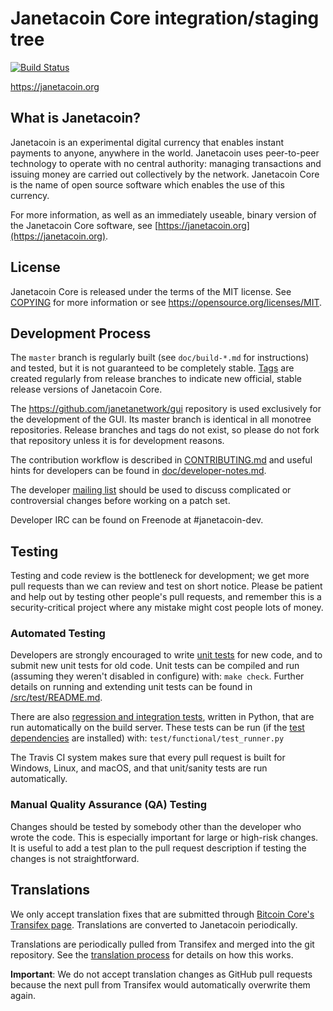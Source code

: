 Janetacoin Core integration/staging tree
=====================================

[![Build Status](https://travis-ci.org/janetanetwork/janetacoin.svg?branch=master)](https://travis-ci.org/janetanetwork/janetacoin)

https://janetacoin.org

What is Janetacoin?
----------------

Janetacoin is an experimental digital currency that enables instant payments to
anyone, anywhere in the world. Janetacoin uses peer-to-peer technology to operate
with no central authority: managing transactions and issuing money are carried
out collectively by the network. Janetacoin Core is the name of open source
software which enables the use of this currency.

For more information, as well as an immediately useable, binary version of
the Janetacoin Core software, see [https://janetacoin.org](https://janetacoin.org).

License
-------

Janetacoin Core is released under the terms of the MIT license. See [COPYING](COPYING) for more
information or see https://opensource.org/licenses/MIT.

Development Process
-------------------

The `master` branch is regularly built (see `doc/build-*.md` for instructions) and tested, but it is not guaranteed to be
completely stable. [Tags](https://github.com/janetanetwork/janetacoin/tags) are created
regularly from release branches to indicate new official, stable release versions of Janetacoin Core.

The https://github.com/janetanetwork/gui repository is used exclusively for the
development of the GUI. Its master branch is identical in all monotree
repositories. Release branches and tags do not exist, so please do not fork
that repository unless it is for development reasons.

The contribution workflow is described in [CONTRIBUTING.md](CONTRIBUTING.md)
and useful hints for developers can be found in [doc/developer-notes.md](doc/developer-notes.md).

The developer [mailing list](https://groups.google.com/forum/#!forum/janetacoin-dev)
should be used to discuss complicated or controversial changes before working
on a patch set.

Developer IRC can be found on Freenode at #janetacoin-dev.

Testing
-------

Testing and code review is the bottleneck for development; we get more pull
requests than we can review and test on short notice. Please be patient and help out by testing
other people's pull requests, and remember this is a security-critical project where any mistake might cost people
lots of money.

### Automated Testing

Developers are strongly encouraged to write [unit tests](src/test/README.md) for new code, and to
submit new unit tests for old code. Unit tests can be compiled and run
(assuming they weren't disabled in configure) with: `make check`. Further details on running
and extending unit tests can be found in [/src/test/README.md](/src/test/README.md).

There are also [regression and integration tests](/test), written
in Python, that are run automatically on the build server.
These tests can be run (if the [test dependencies](/test) are installed) with: `test/functional/test_runner.py`

The Travis CI system makes sure that every pull request is built for Windows, Linux, and macOS, and that unit/sanity tests are run automatically.

### Manual Quality Assurance (QA) Testing

Changes should be tested by somebody other than the developer who wrote the
code. This is especially important for large or high-risk changes. It is useful
to add a test plan to the pull request description if testing the changes is
not straightforward.

Translations
------------

We only accept translation fixes that are submitted through [Bitcoin Core's Transifex page](https://www.transifex.com/projects/p/bitcoin/).
Translations are converted to Janetacoin periodically.

Translations are periodically pulled from Transifex and merged into the git repository. See the
[translation process](doc/translation_process.md) for details on how this works.

**Important**: We do not accept translation changes as GitHub pull requests because the next
pull from Transifex would automatically overwrite them again.
